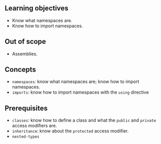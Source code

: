 ## Learning objectives

- Know what namespaces are.
- Know how to import namespaces.

## Out of scope

- Assemblies.

## Concepts

- `namespaces`: know what namespaces are; know how to import namespaces.
- `imports`: know how to import namespaces with the `using` directive

## Prerequisites

- `classes`: know how to define a class and what the `public` and `private` access modifiers are.
- `inheritance`: know about the `protected` access modifier.
- `nested-types`
